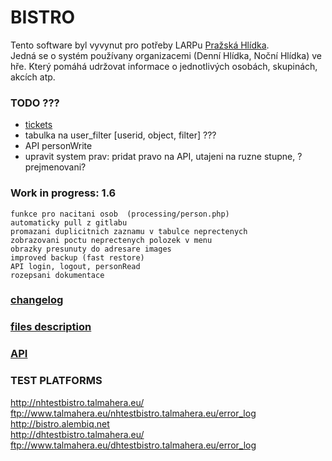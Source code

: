 # BISTRO

Tento software byl vyvynut pro potřeby LARPu [Pražská Hlídka](http://www.prazskahlidka.cz/).  
Jedná se o systém používany organizacemi (Denní Hlídka, Noční Hlídka) ve hře. Který pomáhá udržovat informace o jednotlivých osobách, skupinách, akcích atp.

### TODO ???
- [tickets](https://dhbistro.leankit.com/board/24275378)  
- tabulka na user_filter [userid, object, filter] ???
- API personWrite  
- upravit system prav: pridat pravo na API, utajeni na ruzne stupne, ?prejmenovani?

### Work in progress: 1.6 
	funkce pro nacitani osob  (processing/person.php)
	automaticky pull z gitlabu  
	promazani duplicitnich zaznamu v tabulce neprectenych  
	zobrazovani poctu neprectenych polozek v menu  
	obrazky presunuty do adresare images  
    improved backup (fast restore)  
    API login, logout, personRead  
    rozepsani dokumentace  

### [changelog](doc/changelog.md)

### [files description](doc/files.md)

### [API](doc/api.md)

### TEST PLATFORMS
http://nhtestbistro.talmahera.eu/  
ftp://www.talmahera.eu/nhtestbistro.talmahera.eu/error_log  
http://bistro.alembiq.net  
http://dhtestbistro.talmahera.eu/  
ftp://www.talmahera.eu/dhtestbistro.talmahera.eu/error_log  
